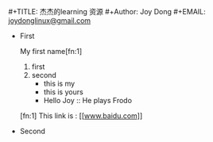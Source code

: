 #+TITLE: 杰杰的learning 资源
#+Author: Joy Dong
#+EMAIL: joydonglinux@gmail.com

* First

  My first name[fn:1]
  1. first
  2. second
     + this is my
     + this is yours
     + Hello Joy :: He plays Frodo

  [fn:1] This link is : [[www.baidu.com]]
* Second
